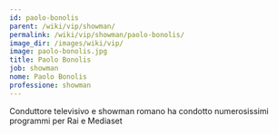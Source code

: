 ```yaml
---
id: paolo-bonolis
parent: /wiki/vip/showman/
permalink: /wiki/vip/showman/paolo-bonolis/
image_dir: /images/wiki/vip/
image: paolo-bonolis.jpg
title: Paolo Bonolis
job: showman
nome: Paolo Bonolis
professione: showman
---
```

Conduttore televisivo e showman romano ha condotto numerosissimi programmi per Rai e Mediaset